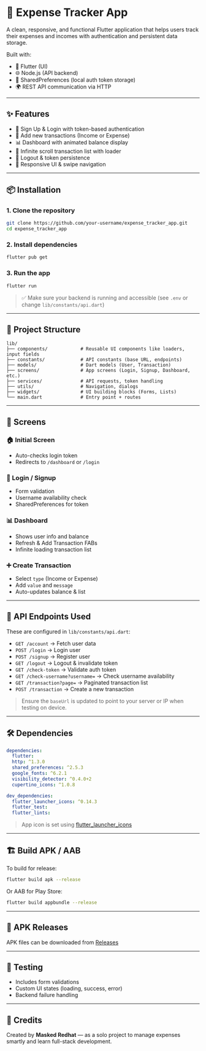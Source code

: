 # 💸 Expense Tracker App

A clean, responsive, and functional Flutter application that helps users track their expenses and incomes with authentication and persistent data storage.

Built with:
- 📱 Flutter (UI)
- 🌐 Node.js (API backend)
- 💾 SharedPreferences (local auth token storage)
- 🌍 REST API communication via HTTP

---

## ✨ Features

- 🔐 Sign Up & Login with token-based authentication
- 🧾 Add new transactions (Income or Expense)
- 📊 Dashboard with animated balance display
- 📜 Infinite scroll transaction list with loader
- 🔁 Logout & token persistence
- 🌙 Responsive UI & swipe navigation

---

## 📦 Installation

### 1. Clone the repository

```bash
git clone https://github.com/your-username/expense_tracker_app.git
cd expense_tracker_app
```

### 2. Install dependencies

```bash
flutter pub get
```

### 3. Run the app

```bash
flutter run
```

> ✅ Make sure your backend is running and accessible (see `.env` or change `lib/constants/api.dart`)

---

## 🧐 Project Structure

```
lib/
├── components/            # Reusable UI components like loaders, input fields
├── constants/             # API constants (base URL, endpoints)
├── models/                # Dart models (User, Transaction)
├── screens/               # App screens (Login, Signup, Dashboard, etc.)
├── services/              # API requests, token handling
├── utils/                 # Navigation, dialogs
├── widgets/               # UI building blocks (Forms, Lists)
└── main.dart              # Entry point + routes
```

---

## 📱 Screens

### 🏠 Initial Screen

- Auto-checks login token
- Redirects to `/dashboard` or `/login`

### 🔐 Login / Signup

- Form validation
- Username availability check
- SharedPreferences for token

### 📊 Dashboard

- Shows user info and balance
- Refresh & Add Transaction FABs
- Infinite loading transaction list

### ➕ Create Transaction

- Select `type` (Income or Expense)
- Add `value` and `message`
- Auto-updates balance & list

---

## 📡 API Endpoints Used

These are configured in `lib/constants/api.dart`:

- `GET /account` → Fetch user data
- `POST /login` → Login user
- `POST /signup` → Register user
- `GET /logout` → Logout & invalidate token
- `GET /check-token` → Validate auth token
- `GET /check-username?username=` → Check username availability
- `GET /transaction?page=` → Paginated transaction list
- `POST /transaction` → Create a new transaction

> Ensure the `baseUrl` is updated to point to your server or IP when testing on device.

---

## 🛠 Dependencies

```yaml
dependencies:
  flutter:
  http: ^1.3.0
  shared_preferences: ^2.5.3
  google_fonts: ^6.2.1
  visibility_detector: ^0.4.0+2
  cupertino_icons: ^1.0.8

dev_dependencies:
  flutter_launcher_icons: ^0.14.3
  flutter_test:
  flutter_lints:
```

> App icon is set using [flutter_launcher_icons](https://pub.dev/packages/flutter_launcher_icons)

---

## 🏗 Build APK / AAB

To build for release:

```bash
flutter build apk --release
```

Or AAB for Play Store:

```bash
flutter build appbundle --release
```

---

## 📁 APK Releases

APK files can be downloaded from [Releases](https://github.com/your-username/expense_tracker_app/releases)

---

## 🦪 Testing

- Includes form validations
- Custom UI states (loading, success, error)
- Backend failure handling

---

## 🙌 Credits

Created by **Masked Redhat** — as a solo project to manage expenses smartly and learn full-stack development.